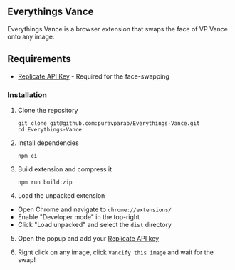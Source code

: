 ## Everythings Vance

Everythings Vance is a browser extension that swaps the face of VP Vance onto any image.

## Requirements

- [Replicate API Key](https://replicate.com/account/api-tokens) - Required for the face-swapping

### Installation

1. Clone the repository
	```
	git clone git@github.com:puravparab/Everythings-Vance.git
	cd Everythings-Vance
	```

2. Install dependencies
	```
	npm ci
	```

3. Build extension and compress it
	```
	npm run build:zip
	```

4. Load the unpacked extension
- Open Chrome and navigate to `chrome://extensions/`
- Enable "Developer mode" in the top-right
- Click "Load unpacked" and select the `dist` directory

5. Open the popup and add your [Replicate API key](https://replicate.com/account/api-tokens)

6. Right click on any image, click `Vancify this image` and wait for the swap!